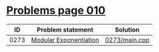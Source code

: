 # [Problems page 010](https://www.e-olymp.com/en/problems?page=10)


| ID   | Problem statement                                                 | Solution                       |
|------|-------------------------------------------------------------------|--------------------------------|
| 0273 | [Modular Exponentiation](https://www.e-olymp.com/en/problems/273) | [0273/main.cpp](0273/main.cpp) |

